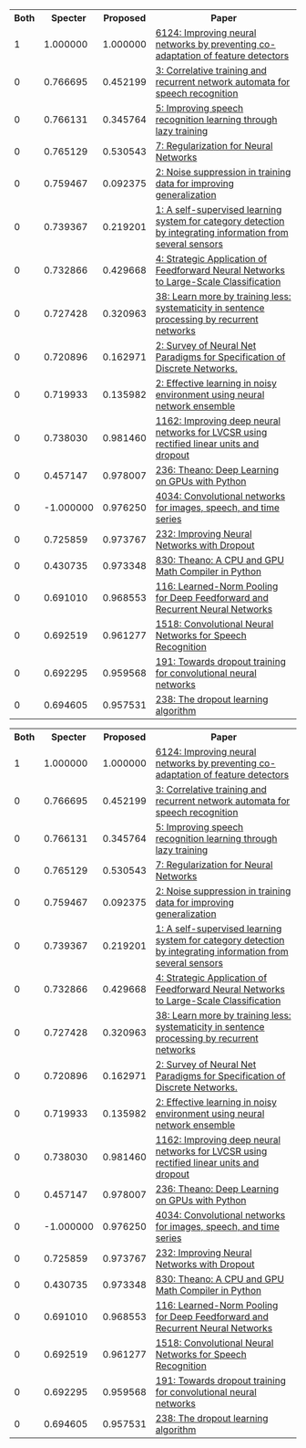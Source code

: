 <html><table><tr>
<th>Both</th>
<th>Specter</th>
<th>Proposed</th>
<th>Paper</th>
</tr>
<tr>
<td>1</td>
<td>1.000000</td>
<td>1.000000</td>
<td><a href="https://www.semanticscholar.org/paper/1366de5bb112746a555e9c0cd00de3ad8628aea8">6124: Improving neural networks by preventing co-adaptation of feature detectors</a></td>
</tr>
<tr>
<td>0</td>
<td>0.766695</td>
<td>0.452199</td>
<td><a href="https://www.semanticscholar.org/paper/f2ca3367419f3689159d2badbbd38c10546bf6e4">3: Correlative training and recurrent network automata for speech recognition</a></td>
</tr>
<tr>
<td>0</td>
<td>0.766131</td>
<td>0.345764</td>
<td><a href="https://www.semanticscholar.org/paper/7655e707acb4328834de1cf79eaa7be603e6168e">5: Improving speech recognition learning through lazy training</a></td>
</tr>
<tr>
<td>0</td>
<td>0.765129</td>
<td>0.530543</td>
<td><a href="https://www.semanticscholar.org/paper/0e9f88e8f47b7a1b73d9090f0da3f0e5c2bec9aa">7: Regularization for Neural Networks</a></td>
</tr>
<tr>
<td>0</td>
<td>0.759467</td>
<td>0.092375</td>
<td><a href="https://www.semanticscholar.org/paper/79c5e3afea1b362d60d0d8da8945cdb052c28174">2: Noise suppression in training data for improving generalization</a></td>
</tr>
<tr>
<td>0</td>
<td>0.739367</td>
<td>0.219201</td>
<td><a href="https://www.semanticscholar.org/paper/b1204e264b912b72e383f828f35ef0d33193a055">1: A self-supervised learning system for category detection by integrating information from several sensors</a></td>
</tr>
<tr>
<td>0</td>
<td>0.732866</td>
<td>0.429668</td>
<td><a href="https://www.semanticscholar.org/paper/c3e4a73d397bef2cb8262218d66717d43a68a743">4: Strategic Application of Feedforward Neural Networks to Large-Scale Classification</a></td>
</tr>
<tr>
<td>0</td>
<td>0.727428</td>
<td>0.320963</td>
<td><a href="https://www.semanticscholar.org/paper/cb6ee44fe3af6e5f34356cda8134f8f99299d91b">38: Learn more by training less: systematicity in sentence processing by recurrent networks</a></td>
</tr>
<tr>
<td>0</td>
<td>0.720896</td>
<td>0.162971</td>
<td><a href="https://www.semanticscholar.org/paper/75fdbbc99c1478677159da94eb6f46767cc118e6">2: Survey of Neural Net Paradigms for Specification of Discrete Networks.</a></td>
</tr>
<tr>
<td>0</td>
<td>0.719933</td>
<td>0.135982</td>
<td><a href="https://www.semanticscholar.org/paper/19fcc0e1149f9e14199a381f7db0193ae7273d82">2: Effective learning in noisy environment using neural network ensemble</a></td>
</tr>
<tr>
<td>0</td>
<td>0.738030</td>
<td>0.981460</td>
<td><a href="https://www.semanticscholar.org/paper/1a3c74c7b11ad5635570932577cdde2a3f7a6a5c">1162: Improving deep neural networks for LVCSR using rectified linear units and dropout</a></td>
</tr>
<tr>
<td>0</td>
<td>0.457147</td>
<td>0.978007</td>
<td><a href="https://www.semanticscholar.org/paper/3ec10bc12d9e40b1a43eaf0f4d7e3320ac5e7dc8">236: Theano: Deep Learning on GPUs with Python</a></td>
</tr>
<tr>
<td>0</td>
<td>-1.000000</td>
<td>0.976250</td>
<td><a href="https://www.semanticscholar.org/paper/563e821bb5ea825efb56b77484f5287f08cf3753">4034: Convolutional networks for images, speech, and time series</a></td>
</tr>
<tr>
<td>0</td>
<td>0.725859</td>
<td>0.973767</td>
<td><a href="https://www.semanticscholar.org/paper/5d5d4f49d6443c8529a6f5ebef5c499d47a869da">232: Improving Neural Networks with Dropout</a></td>
</tr>
<tr>
<td>0</td>
<td>0.430735</td>
<td>0.973348</td>
<td><a href="https://www.semanticscholar.org/paper/63936fa32f9e75ab2a864daae6791ce02112183d">830: Theano: A CPU and GPU Math Compiler in Python</a></td>
</tr>
<tr>
<td>0</td>
<td>0.691010</td>
<td>0.968553</td>
<td><a href="https://www.semanticscholar.org/paper/1b3aab4ff8f77b81501f271877321609cc1a1a2b">116: Learned-Norm Pooling for Deep Feedforward and Recurrent Neural Networks</a></td>
</tr>
<tr>
<td>0</td>
<td>0.692519</td>
<td>0.961277</td>
<td><a href="https://www.semanticscholar.org/paper/86efe7769f2b8a0e15ca213ab09881e6705caeb0">1518: Convolutional Neural Networks for Speech Recognition</a></td>
</tr>
<tr>
<td>0</td>
<td>0.692295</td>
<td>0.959568</td>
<td><a href="https://www.semanticscholar.org/paper/80d2e35888a5f072aae0c6f367c52f33dc874f8d">191: Towards dropout training for convolutional neural networks</a></td>
</tr>
<tr>
<td>0</td>
<td>0.694605</td>
<td>0.957531</td>
<td><a href="https://www.semanticscholar.org/paper/327d3df8ea2020882827d6bace1e26c9d24309c2">238: The dropout learning algorithm</a></td>
</tr>
</table></html>
<html><table><tr>
<th>Both</th>
<th>Specter</th>
<th>Proposed</th>
<th>Paper</th>
</tr>
<tr>
<td>1</td>
<td>1.000000</td>
<td>1.000000</td>
<td><a href="https://www.semanticscholar.org/paper/1366de5bb112746a555e9c0cd00de3ad8628aea8">6124: Improving neural networks by preventing co-adaptation of feature detectors</a></td>
</tr>
<tr>
<td>0</td>
<td>0.766695</td>
<td>0.452199</td>
<td><a href="https://www.semanticscholar.org/paper/f2ca3367419f3689159d2badbbd38c10546bf6e4">3: Correlative training and recurrent network automata for speech recognition</a></td>
</tr>
<tr>
<td>0</td>
<td>0.766131</td>
<td>0.345764</td>
<td><a href="https://www.semanticscholar.org/paper/7655e707acb4328834de1cf79eaa7be603e6168e">5: Improving speech recognition learning through lazy training</a></td>
</tr>
<tr>
<td>0</td>
<td>0.765129</td>
<td>0.530543</td>
<td><a href="https://www.semanticscholar.org/paper/0e9f88e8f47b7a1b73d9090f0da3f0e5c2bec9aa">7: Regularization for Neural Networks</a></td>
</tr>
<tr>
<td>0</td>
<td>0.759467</td>
<td>0.092375</td>
<td><a href="https://www.semanticscholar.org/paper/79c5e3afea1b362d60d0d8da8945cdb052c28174">2: Noise suppression in training data for improving generalization</a></td>
</tr>
<tr>
<td>0</td>
<td>0.739367</td>
<td>0.219201</td>
<td><a href="https://www.semanticscholar.org/paper/b1204e264b912b72e383f828f35ef0d33193a055">1: A self-supervised learning system for category detection by integrating information from several sensors</a></td>
</tr>
<tr>
<td>0</td>
<td>0.732866</td>
<td>0.429668</td>
<td><a href="https://www.semanticscholar.org/paper/c3e4a73d397bef2cb8262218d66717d43a68a743">4: Strategic Application of Feedforward Neural Networks to Large-Scale Classification</a></td>
</tr>
<tr>
<td>0</td>
<td>0.727428</td>
<td>0.320963</td>
<td><a href="https://www.semanticscholar.org/paper/cb6ee44fe3af6e5f34356cda8134f8f99299d91b">38: Learn more by training less: systematicity in sentence processing by recurrent networks</a></td>
</tr>
<tr>
<td>0</td>
<td>0.720896</td>
<td>0.162971</td>
<td><a href="https://www.semanticscholar.org/paper/75fdbbc99c1478677159da94eb6f46767cc118e6">2: Survey of Neural Net Paradigms for Specification of Discrete Networks.</a></td>
</tr>
<tr>
<td>0</td>
<td>0.719933</td>
<td>0.135982</td>
<td><a href="https://www.semanticscholar.org/paper/19fcc0e1149f9e14199a381f7db0193ae7273d82">2: Effective learning in noisy environment using neural network ensemble</a></td>
</tr>
<tr>
<td>0</td>
<td>0.738030</td>
<td>0.981460</td>
<td><a href="https://www.semanticscholar.org/paper/1a3c74c7b11ad5635570932577cdde2a3f7a6a5c">1162: Improving deep neural networks for LVCSR using rectified linear units and dropout</a></td>
</tr>
<tr>
<td>0</td>
<td>0.457147</td>
<td>0.978007</td>
<td><a href="https://www.semanticscholar.org/paper/3ec10bc12d9e40b1a43eaf0f4d7e3320ac5e7dc8">236: Theano: Deep Learning on GPUs with Python</a></td>
</tr>
<tr>
<td>0</td>
<td>-1.000000</td>
<td>0.976250</td>
<td><a href="https://www.semanticscholar.org/paper/563e821bb5ea825efb56b77484f5287f08cf3753">4034: Convolutional networks for images, speech, and time series</a></td>
</tr>
<tr>
<td>0</td>
<td>0.725859</td>
<td>0.973767</td>
<td><a href="https://www.semanticscholar.org/paper/5d5d4f49d6443c8529a6f5ebef5c499d47a869da">232: Improving Neural Networks with Dropout</a></td>
</tr>
<tr>
<td>0</td>
<td>0.430735</td>
<td>0.973348</td>
<td><a href="https://www.semanticscholar.org/paper/63936fa32f9e75ab2a864daae6791ce02112183d">830: Theano: A CPU and GPU Math Compiler in Python</a></td>
</tr>
<tr>
<td>0</td>
<td>0.691010</td>
<td>0.968553</td>
<td><a href="https://www.semanticscholar.org/paper/1b3aab4ff8f77b81501f271877321609cc1a1a2b">116: Learned-Norm Pooling for Deep Feedforward and Recurrent Neural Networks</a></td>
</tr>
<tr>
<td>0</td>
<td>0.692519</td>
<td>0.961277</td>
<td><a href="https://www.semanticscholar.org/paper/86efe7769f2b8a0e15ca213ab09881e6705caeb0">1518: Convolutional Neural Networks for Speech Recognition</a></td>
</tr>
<tr>
<td>0</td>
<td>0.692295</td>
<td>0.959568</td>
<td><a href="https://www.semanticscholar.org/paper/80d2e35888a5f072aae0c6f367c52f33dc874f8d">191: Towards dropout training for convolutional neural networks</a></td>
</tr>
<tr>
<td>0</td>
<td>0.694605</td>
<td>0.957531</td>
<td><a href="https://www.semanticscholar.org/paper/327d3df8ea2020882827d6bace1e26c9d24309c2">238: The dropout learning algorithm</a></td>
</tr>
</table></html>
